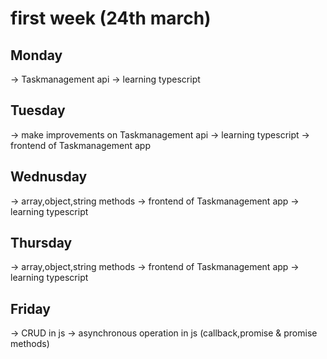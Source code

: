 # first week (24th march)

## Monday

-> Taskmanagement api
-> learning typescript

## Tuesday

-> make improvements on Taskmanagement api
-> learning typescript
-> frontend of Taskmanagement app

## Wednusday

-> array,object,string methods
-> frontend of Taskmanagement app
-> learning typescript

## Thursday

-> array,object,string methods
-> frontend of Taskmanagement app
-> learning typescript

## Friday

-> CRUD in js
-> asynchronous operation in js (callback,promise & promise methods)

